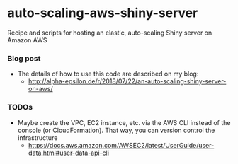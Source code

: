 # auto-scaling-aws-shiny-server

Recipe and scripts for hosting an elastic, auto-scaling Shiny server on Amazon AWS

### Blog post

- The details of how to use this code are described on my blog:
  - http://alpha-epsilon.de/r/2018/07/22/an-auto-scaling-shiny-server-on-aws/

### TODOs

- Maybe create the VPC, EC2 instance, etc. via the AWS CLI instead of the
  console (or CloudFormation). That way, you can version control the
  infrastructure
  - https://docs.aws.amazon.com/AWSEC2/latest/UserGuide/user-data.html#user-data-api-cli
